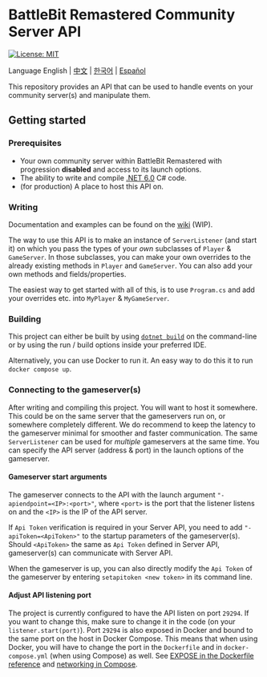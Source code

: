 ﻿# BattleBit Remastered Community Server API

[![License: MIT](https://img.shields.io/badge/License-MIT-yellow.svg)](https://opensource.org/licenses/MIT)

Language English | [中文](/README-zhCN.md) | [한국어](/README-koKR.md) | [Español](/README-esES.md)

This repository provides an API that can be used to handle events on your community server(s) and manipulate them.

## Getting started

### Prerequisites

- Your own community server within BattleBit Remastered with progression **disabled** and access to its launch options.
- The ability to write and compile [.NET 6.0](https://dotnet.microsoft.com/en-us/download/dotnet/6.0) C# code.
- (for production) A place to host this API on.

### Writing

Documentation and examples can be found on
the [wiki](https://github.com/MrOkiDoki/BattleBit-Community-Server-API/wiki) (WIP).

The way to use this API is to make an instance of `ServerListener` (and start it) on which you pass the types of your
*own* subclasses of `Player` & `GameServer`. In those subclasses, you can make your own overrides to the already
existing methods in `Player` and `GameServer`. You can also add your own methods and fields/properties.

The easiest way to get started with all of this, is to use `Program.cs` and add your overrides etc.
into `MyPlayer` & `MyGameServer`.

### Building

This project can either be built by
using [`dotnet build`](https://learn.microsoft.com/en-us/dotnet/core/tools/dotnet-build) on the command-line or by using
the run / build options inside your preferred IDE.

Alternatively, you can use Docker to run it. An easy way to do this it to run `docker compose up`.

### Connecting to the gameserver(s)

After writing and compiling this project. You will want to host it somewhere. This could be on the same server that the
gameservers run on, or somewhere completely different. We do recommend to keep the latency to the gameserver minimal for
smoother and faster communication. The same `ServerListener` can be used for *multiple* gameservers at the same time.
You can specify the API server (address & port) in the launch options of the gameserver.

#### Gameserver start arguments

The gameserver connects to the API with the launch argument `"-apiendpoint=<IP>:<port>"`, where `<port>` is the port
that the listener listens on and the `<IP>` is the IP of the API server.

If `Api Token` verification is required in your Server API, you need to add `"-apiToken=<ApiToken>"` to the startup
parameters of the gameserver(s). Should `<ApiToken>` the same as `Api Token` defined in Server API, gameserver(s) can
communicate with Server API.

When the gameserver is up, you can also directly modify the `Api Token` of the gameserver by
entering `setapitoken <new token>` in its command line.

#### Adjust API listening port

The project is currently configured to have the API listen on port `29294`. If you want to change this, make sure to
change it in the code (on your `listener.start(port)`). Port `29294` is also exposed in Docker and bound to the same
port on the host in Docker Compose. This means that when using Docker, you will have to change the port in
the `Dockerfile` and in `docker-compose.yml` (when using Compose) as well.
See [EXPOSE in the Dockerfile reference](https://docs.docker.com/engine/reference/builder/#expose)
and [networking in Compose](https://docs.docker.com/compose/networking/).
